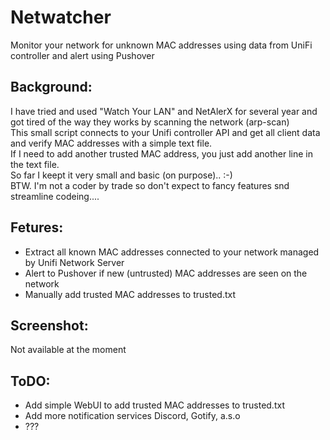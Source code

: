 # Netwatcher
Monitor your network for unknown MAC addresses using data from UniFi controller and alert using Pushover

## Background:
I have tried and used "Watch Your LAN" and NetAlerX for several year and got tired of the way they works by scanning the network (arp-scan)   
This small script connects to your Unifi controller API and get all client data and verify MAC addresses with a simple text file.   
If I need to add another trusted MAC address, you just add another line in the text file.   
So far I keept it very small and basic (on purpose).. :-)    
BTW. I'm not a coder by trade so don't expect to fancy features snd streamline codeing....   

## Fetures:
- Extract all known MAC addresses connected to your network managed by Unifi Network Server
- Alert to Pushover if new (untrusted) MAC addresses are seen on the network
- Manually add trusted MAC addresses to trusted.txt

## Screenshot:
 Not available at the moment
 
## ToDO:
- Add simple WebUI to add trusted MAC addresses to trusted.txt
- Add more notification services Discord, Gotify, a.s.o
- ???
